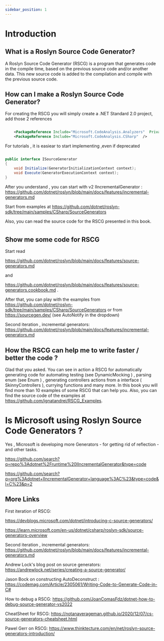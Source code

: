 ```yaml
---
sidebar_position: 1
---
```


# Introduction

## What is a Roslyn Source Code Generator?

A Roslyn Source Code Generator (RSCG) is a program that generates code in the compile time, based on the previous source code and/or another data. This new source code is added to the compilation and compile with the previous source code.

## How can I make a Roslyn Source Code Generator? 

For creating the RSCG you will simply create a .NET Standard 2.0 project, add those 2 references

``` xml

    <PackageReference Include="Microsoft.CodeAnalysis.Analyzers"  PrivateAssets="all" />
    <PackageReference Include="Microsoft.CodeAnalysis.CSharp"  />

``` 

For tutorials , it is easiear to start implementing ,even if deprecated

``` csharp

public interface ISourceGenerator
{
    void Initialize(GeneratorInitializationContext context);
    void Execute(GeneratorExecutionContext context);
}

```

After you understand , you can start with v2 IIncrementalGenerator : 
https://github.com/dotnet/roslyn/blob/main/docs/features/incremental-generators.md



Start from examples at https://github.com/dotnet/roslyn-sdk/tree/main/samples/CSharp/SourceGenerators

Also, you can read the source code for the RSCG presented in this book.



#

## Show me some code for RSCG

Start read

 https://github.com/dotnet/roslyn/blob/main/docs/features/source-generators.md
 
and

https://github.com/dotnet/roslyn/blob/main/docs/features/source-generators.cookbook.md .

After that, you can play with the examples from https://github.com/dotnet/roslyn-sdk/tree/main/samples/CSharp/SourceGenerators or from https://sourcegen.dev/ (see AutoNotify in the dropdown)


Second iteration , incremental generators: https://github.com/dotnet/roslyn/blob/main/docs/features/incremental-generators.md 



## How the RSCG can help me to write faster / better the code  ?

Glad that you asked. You can see in action a RSCG for automatically generating code for automating testing (see DynamicMocking ) , parsing enum (see Enum ) , generating controllers actions from a interface ( SkinnyControllers ), currying functions and many more. In this book you will find more than 10 examples of some RSCG that can help you. Also, you can find the source code of the examples at  https://github.com/ignatandrei/RSCG_Examples.

# Is Microsoft using Roslyn Source Code Generators ?

Yes , Microsoft is developing more Generators - for getting rid of reflection - and other tasks.

https://github.com/search?q=repo%3Adotnet%2Fruntime%20IIncrementalGenerator&type=code

https://github.com/search?q=org%3Adotnet+IIncrementalGenerator+language%3AC%23&type=code&l=C%23&p=2



## More Links

First iteration of RSCG: 

https://devblogs.microsoft.com/dotnet/introducing-c-source-generators/

https://learn.microsoft.com/en-us/dotnet/csharp/roslyn-sdk/source-generators-overview

Second iteration , incremental generators: https://github.com/dotnet/roslyn/blob/main/docs/features/incremental-generators.md 

Andrew Lock's blog post on source generators:  https://andrewlock.net/series/creating-a-source-generator/


Jason Bock on constructing AutoDeconstruct : https://codemag.com/Article/2305061/Writing-Code-to-Generate-Code-in-C#

How to debug a RSCG: https://github.com/JoanComasFdz/dotnet-how-to-debug-source-generator-vs2022

CheatSheet for RSCG: https://notanaverageman.github.io/2020/12/07/cs-source-generators-cheatsheet.html

Pawel Gerr on RSCG: https://www.thinktecture.com/en/net/roslyn-source-generators-introduction/




